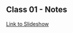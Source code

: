 ## Class 01 - Notes

[Link to Slideshow](https://docs.google.com/presentation/d/1Sm5_ckfUqxiqgL7cE8QsxP3Mz6a0vlp4kvI_oQPfIlg/edit?usp=sharing)
